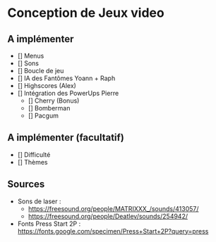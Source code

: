 # Conception de Jeux video

## A implémenter

- [] Menus
- [] Sons
- [] Boucle de jeu
- [] IA des Fantômes Yoann + Raph
- [] Highscores (Alex)
- [] Intégration des PowerUps Pierre
    - [] Cherry (Bonus)
    - [] Bomberman
    - [] Pacgum

## A implémenter (facultatif)

- [] Difficulté
- [] Thèmes

## Sources

- Sons de laser : 
    - https://freesound.org/people/MATRIXXX_/sounds/413057/
    - https://freesound.org/people/Deatlev/sounds/254942/
- Fonts Press Start 2P : https://fonts.google.com/specimen/Press+Start+2P?query=press
